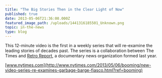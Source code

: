 ```yaml
---
title: "The Big Stories Then in the Clear Light of Now"
published: true
date: 2013-05-06T21:36:00.000Z
featured_image_path: /uploads/1441316185501_Unknown.png
topic: in-the-news
type: blog
---
```


This 12-minute video is the first in a weekly series that will re-examine the leading stories of decades past. The series is a collaboration between The Times and [Retro Report](http://www.retroreport.org/), a documentary news organization formed last year.

[www.nytimes.com](http://www.nytimes.com/2013/05/06/booming/new-video-series-re-examines-garbage-barge-fiasco.html?ref=booming)

